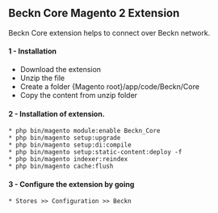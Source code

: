## Beckn Core Magento 2 Extension
Beckn Core extension helps to connect over Beckn network.

#### 1 - Installation
 * Download the extension
 * Unzip the file
 * Create a folder {Magento root}/app/code/Beckn/Core
 * Copy the content from unzip folder
 
 #### 2 - Installation of extension.
    * php bin/magento module:enable Beckn_Core
    * php bin/magento setup:upgrade
    * php bin/magento setup:di:compile
    * php bin/magento setup:static-content:deploy -f
    * php bin/magento indexer:reindex
    * php bin/magento cache:flush
    
 #### 3 - Configure the extension by going 
    * Stores >> Configuration >> Beckn 